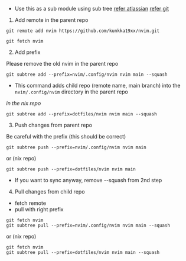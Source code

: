 - Use this as a sub module using sub tree
  [refer atlassian](https://www.atlassian.com/git/tutorials/git-subtree)
  [refer git](https://docs.github.com/en/get-started/using-git/about-git-subtree-merges)

1. Add remote in the parent repo

```shell
git remote add nvim https://github.com/kunkka19xx/nvim.git
```

```shell
git fetch nvim
```

2. Add prefix

Please remove the old nvim in the parent repo

```shell
git subtree add --prefix=nvim/.config/nvim nvim main --squash
```

- This command adds child repo (remote name, main branch) into the `nvim/.config/nvim` directory in the parent repo

_in the nix repo_

```shell
git subtree add --prefix=dotfiles/nvim nvim main --squash
```

3. Push changes from parent repo

Be careful with the prefix (this should be correct)

```shell
git subtree push --prefix=nvim/.config/nvim nvim main
```

or (nix repo)

```shell
git subtree push --prefix=dotfiles/nvim nvim main
```

- If you want to sync anyway, remove --squash from 2nd step

4. Pull changes from child repo

- fetch remote
- pull with right prefix

```shell
git fetch nvim
git subtree pull --prefix=nvim/.config/nvim nvim main --squash
```

or (nix repo)

```shell
git fetch nvim
git subtree pull --prefix=dotfiles/nvim nvim main --squash

```
